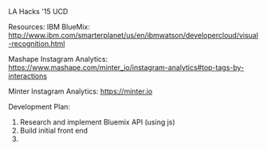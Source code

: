 LA Hacks '15 UCD

Resources: IBM BlueMix: http://www.ibm.com/smarterplanet/us/en/ibmwatson/developercloud/visual-recognition.html

Mashape Instagram Analytics: https://www.mashape.com/minter_io/instagram-analytics#top-tags-by-interactions

Minter Instagram Analytics: https://minter.io

Development Plan:

1) Research and implement Bluemix API (using js)
2) Build initial front end
3) 